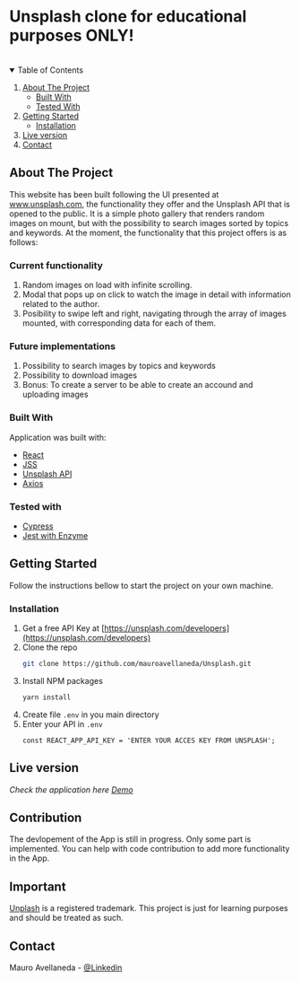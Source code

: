 
# Unsplash clone for educational purposes ONLY!

<br/>
<details open="open">
  <summary>Table of Contents</summary>
  <ol>
    <li>
      <a href="#about-the-project">About The Project</a>
      <ul>
        <li><a href="#built-with">Built With</a></li>
        <li><a href="#tested-with">Tested With</a></li>
      </ul>
    </li>
    <li>
      <a href="#getting-started">Getting Started</a>
      <ul>
        <li><a href="#installation">Installation</a></li>
      </ul>
    </li>
    <li><a href="#live">Live version</a></li>
    <li><a href="#contact">Contact</a></li>
  </ol>
</details>



## About The Project


This website has been built following the UI presented at www.unsplash.com, the functionality they offer and the Unsplash API that is opened to the public. 
It is a simple photo gallery that renders random images on mount, but with the possibility to search images sorted by topics and keywords. 
At the moment, the functionality that this project offers is as follows:

### Current functionality

1) Random images on load with infinite scrolling.
2) Modal that pops up on click to watch the image in detail with information related to the author.
3) Posibility to swipe left and right, navigating through the array of images mounted, with corresponding data for each of them.

### Future implementations

1) Possibility to search images by topics and keywords 
2) Possibility to download images
3) Bonus: To create a server to be able to create an accound and uploading images




### Built With

Application was built with:

-   [React](https://reactjs.org/)
-   [JSS](https://cssinjs.org/)
-   [Unsplash API](https://unsplash.com/developers)
-   [Axios](https://github.com/axios/axios)

### Tested with

- [Cypress](https://www.cypress.io/)
- [Jest with Enzyme](https://enzymejs.github.io/enzyme/docs/guides/jest.html)



## Getting Started

Follow the instructions bellow to start the project on your own machine.



### Installation

1. Get a free API Key at [https://unsplash.com/developers](https://unsplash.com/developers)
2. Clone the repo
    ```sh
    git clone https://github.com/mauroavellaneda/Unsplash.git
    ```
3. Install NPM packages
    ```sh
    yarn install
    ```
4. Create file `.env` in you main directory
5. Enter your API in `.env`
    ```JS
    const REACT_APP_API_KEY = 'ENTER YOUR ACCES KEY FROM UNSPLASH';
    ```



## Live version

_Check the application here [Demo](https://unsplash-gallery-react.netlify.app)_


## Contribution

The devlopement of the App is still in progress. Only some part is implemented. You can help with 
code contribution to add more functionality in the App.



## Important 

[Unplash](https://unsplash.com) is a registered trademark. This project is just for learning purposes and should be treated as such.



## Contact

Mauro Avellaneda - [@Linkedin](https://www.linkedin.com/in/mauro-avellaneda-b9539a18a/) 

